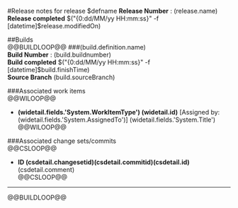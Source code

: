 #Release notes for release $defname
**Release Number**  : $($release.name)    
**Release completed** $("{0:dd/MM/yy HH:mm:ss}" -f [datetime]$release.modifiedOn) 

##Builds  
@@BUILDLOOP@@
###$($build.definition.name)  
**Build Number**  : $($build.buildnumber)    
**Build completed** $("{0:dd/MM/yy HH:mm:ss}" -f [datetime]$build.finishTime)     
**Source Branch** $($build.sourceBranch)  
  
###Associated work items  
@@WILOOP@@  
* **$($widetail.fields.'System.WorkItemType') $($widetail.id)** [Assigned by: $($widetail.fields.'System.AssignedTo')] $($widetail.fields.'System.Title')  
@@WILOOP@@  
  
###Associated change sets/commits  
@@CSLOOP@@  
* **ID $($csdetail.changesetid)$($csdetail.commitid)$($csdetail.id)** $($csdetail.comment)    
@@CSLOOP@@  


----------

@@BUILDLOOP@@